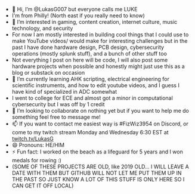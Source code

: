 - 👋 Hi, I’m @LukasG007 but everyone calls me LUKE
- I'm from Philly! (North east if you really need to know)
- 👀 I’m interested in gaming, content creation, internet culture, music technology, and security
- For now I am mostly interested in building cool things that I could use to make YouTube videos/ would make for interesting challenges but in the past I have done hardware design, PCB design, cybersecurity operations (mostly splunk stuff), and a bunch of other stuff too
- Not everything I post on here will be code, I will also post some hardware projects when possible and honestly might just use this as a blog or substack on occasion
- 🌱 I’m currently learning AHK scripting, electrical engineering for scientific instruments, and how to edit youtube videos, and I guess I have kind of specialized in ADC somewhat
- I went to college for ECE and almost got a minor in computational cybersecurity but I was off by 1 credit 
- 💞️ I’m looking to collaborate on nothing yet but if you want to help me do something feel free to message me!
- 📫 If you want to contact me easiest way is #FizWiz3954 on Discord, or come to my twitch stream Monday and Wednesday 6:30 EST at [twitch.tv/LukasG](url)
- 😄 Pronouns: HE/HIM
- ⚡ Fun fact: I worked on the beach as a lifeguard for 5 years and I won medals for rowing :)
- (SOME OF THESE PROJECTS ARE OLD, like 2019 OLD... I WILL LEAVE A DATE WITH THEM BUT GITHUB WILL NOT LET ME PUT THEM UP IN THE PAST SO JUST KNOW A LOT OF THIS STUFF IS ONLY HERE SO I CAN GET IT OFF LOCAL)

<!---
LukasG007/LukasG007 is a ✨ special ✨ repository because its `README.md` (this file) appears on your GitHub profile.
You can click the Preview link to take a look at your changes.
--->
